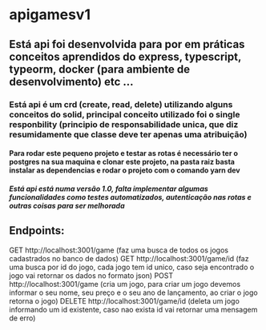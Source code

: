 # apigamesv1
## Está api foi desenvolvida para por em práticas conceitos aprendidos do express, typescript, typeorm, docker (para ambiente de desenvolvimento) etc ...
### Está api é um crd (create, read, delete) utilizando alguns conceitos do solid, principal conceito utilizado foi o single responbility (principio de responsabilidade unica, que diz resumidamente que classe deve ter apenas uma atribuição)
#### Para rodar este pequeno projeto e testar as rotas é necessário ter o postgres na sua maquina e clonar este projeto, na pasta raiz basta instalar as dependencias e rodar o projeto com o comando yarn dev
##### Está api está numa versão 1.0, falta implementar algumas funcionalidades como testes automatizados, autenticação nas rotas e outras coisas para ser melhorada

## Endpoints:
GET http://localhost:3001/game (faz uma busca de todos os jogos cadastrados no banco de dados)
GET http://localhost:3001/game/id (faz uma busca por id do jogo, cada jogo tem id unico, caso seja encontrado o jogo vai retornar os dados no formato json)
POST http://localhost:3001/game (cria um jogo, para criar um jogo devemos informar o seu nome, seu preço e o seu ano de lançamento, ao criar o jogo retorna o jogo)
DELETE http://localhost:3001/game/id (deleta um jogo informando um id existente, caso nao exista id vai retornar uma mensagem de erro)




